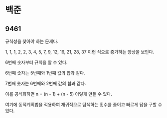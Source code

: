# 백준

## 9461

규칙성을 찾아야 하는 문제다.

1, 1, 1, 2, 2, 3, 4, 5, 7, 9, 12, 16, 21, 28, 37 이런 식으로 증가하는 양상을 보인다.

6번째 숫자부터 규칙을 알 수 있다.

6번째 숫자는 5번째와 1번째 값의 합과 같다.

7번째 숫자는 6번째와 2번째 값의 합과 같다.

이를 공식화하면 n = (n - 1) + (n - 5) 이렇게 만들 수 있다.

여기에 동적계획법을 적용하여 재귀적으로 탐색하는 횟수를 줄이고 빠르게 답을 구할 수 있다.





